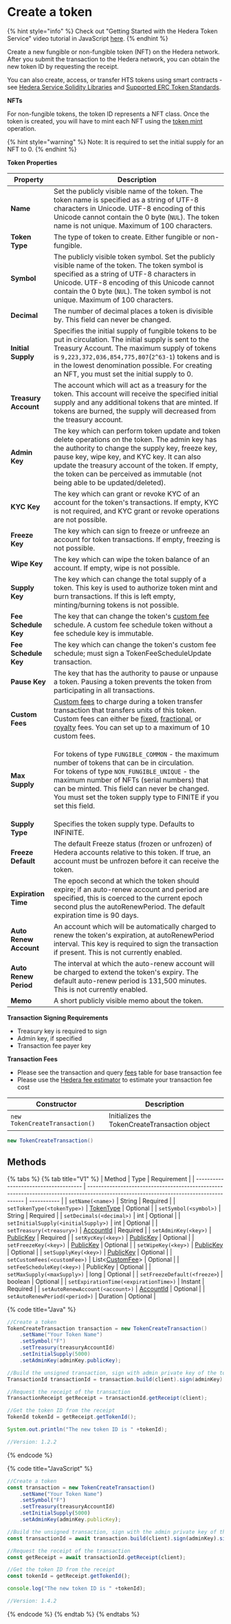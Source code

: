 # Create a token

{% hint style="info" %}
Check out "Getting Started with the Hedera Token Service" video tutorial in JavaScript [here](https://youtu.be/lp3mwdYEZEk).
{% endhint %}

Create a new fungible or non-fungible token (NFT) on the Hedera network. After you submit the transaction to the Hedera network, you can obtain the new token ID by requesting the receipt.

You can also create, access, or transfer HTS tokens using smart contracts - see [Hedera Service Solidity Libraries](https://docs.hedera.com/guides/docs/sdks/smart-contracts/hedera-service-solidity-libraries) and [Supported ERC Token Standards](https://docs.hedera.com/guides/core-concepts/smart-contracts/supported-erc-token-standards).

**NFTs**

For non-fungible tokens, the token ID represents a NFT class. Once the token is created, you will have to mint each NFT using the [token mint](../../../sdks/token-service/mint-a-token.md) operation.

{% hint style="warning" %}
Note: It is required to set the initial supply for an NFT to 0.
{% endhint %}

**Token Properties**

| Property               | Description                                                                                                                                                                                                                                                                                                                                                                                                                                                     |
| ---------------------- | --------------------------------------------------------------------------------------------------------------------------------------------------------------------------------------------------------------------------------------------------------------------------------------------------------------------------------------------------------------------------------------------------------------------------------------------------------------- |
| **Name**               | Set the publicly visible name of the token. The token name is specified as a string of UTF-8 characters in Unicode. UTF-8 encoding of this Unicode cannot contain the 0 byte (`NUL`). The token name is not unique. Maximum of 100 characters.                                                                                                                                                                                                                  |
| **Token Type**         | The type of token to create. Either fungible or non-fungible.                                                                                                                                                                                                                                                                                                                                                                                                   |
| **Symbol**             | The publicly visible token symbol. Set the publicly visible name of the token. The token symbol is specified as a string of UTF-8 characters in Unicode. UTF-8 encoding of this Unicode cannot contain the 0 byte (`NUL`). The token symbol is not unique. Maximum of 100 characters.                                                                                                                                                                           |
| **Decimal**            | The number of decimal places a token is divisible by. This field can never be changed.                                                                                                                                                                                                                                                                                                                                                                          |
| **Initial Supply**     | Specifies the initial supply of fungible tokens to be put in circulation. The initial supply is sent to the Treasury Account. The maximum supply of tokens is `9,223,372,036,854,775,807`(`2^63-1`) tokens and is in the lowest denomination possible. For creating an NFT, you must set the initial supply to 0.                                                                                                                                               |
| **Treasury Account**   | The account which will act as a treasury for the token. This account will receive the specified initial supply and any additional tokens that are minted. If tokens are burned, the supply will decreased from the treasury account.                                                                                                                                                                                                                            |
| **Admin Key**          | The key which can perform token update and token delete operations on the token. The admin key has the authority to change the supply key, freeze key, pause key, wipe key, and KYC key. It can also update the treasury account of the token. If empty, the token can be perceived as immutable (not being able to be updated/deleted).                                                                                                                        |
| **KYC Key**            | The key which can grant or revoke KYC of an account for the token's transactions. If empty, KYC is not required, and KYC grant or revoke operations are not possible.                                                                                                                                                                                                                                                                                           |
| **Freeze Key**         | The key which can sign to freeze or unfreeze an account for token transactions. If empty, freezing is not possible.                                                                                                                                                                                                                                                                                                                                             |
| **Wipe Key**           | The key which can wipe the token balance of an account. If empty, wipe is not possible.                                                                                                                                                                                                                                                                                                                                                                         |
| **Supply Key**         | The key which can change the total supply of a token. This key is used to authorize token mint and burn transactions. If this is left empty, minting/burning tokens is not possible.                                                                                                                                                                                                                                                                            |
| **Fee Schedule Key**   | The key that can change the token's [custom fee](../../../sdks/token-service/custom-token-fees.md) schedule. A custom fee schedule token without a fee schedule key is immutable.                                                                                                                                                                                                                                                                               |
| **Fee Schedule Key**   | The key which can change the token's custom fee schedule; must sign a TokenFeeScheduleUpdate transaction.                                                                                                                                                                                                                                                                                                                                                       |
| **Pause Key**          | The key that has the authority to pause or unpause a token. Pausing a token prevents the token from participating in all transactions.                                                                                                                                                                                                                                                                                                                          |
| **Custom Fees**        | [Custom fees](../../../sdks/token-service/custom-token-fees.md) to charge during a token transfer transaction that transfers units of this token. Custom fees can either be [fixed](../../../sdks/token-service/custom-token-fees.md#fixed-fee), [fractional](../../../sdks/token-service/custom-token-fees.md#fractional-fee), or [royalty](../../../sdks/token-service/custom-token-fees.md#royalty-fee) fees. You can set up to a maximum of 10 custom fees. |
| **Max Supply**         | <p>For tokens of type <code>FUNGIBLE_COMMON</code> - the maximum number of tokens that can be in circulation.<br>For tokens of type <code>NON_FUNGIBLE_UNIQUE</code> - the maximum number of NFTs (serial numbers) that can be minted. This field can never be changed.<br>You must set the token supply type to FINITE if you set this field.</p>                                                                                                              |
| **Supply Type**        | Specifies the token supply type. Defaults to INFINITE.                                                                                                                                                                                                                                                                                                                                                                                                          |
| **Freeze Default**     | The default Freeze status (frozen or unfrozen) of Hedera accounts relative to this token. If true, an account must be unfrozen before it can receive the token.                                                                                                                                                                                                                                                                                                 |
| **Expiration Time**    | The epoch second at which the token should expire; if an auto-renew account and period are specified, this is coerced to the current epoch second plus the autoRenewPeriod. The default expiration time is 90 days.                                                                                                                                                                                                                                             |
| **Auto Renew Account** | An account which will be automatically charged to renew the token's expiration, at autoRenewPeriod interval. This key is required to sign the transaction if present. This is not currently enabled.                                                                                                                                                                                                                                                            |
| **Auto Renew Period**  | The interval at which the auto-renew account will be charged to extend the token's expiry. The default auto-renew period is 131,500 minutes. This is not currently enabled.                                                                                                                                                                                                                                                                                     |
| **Memo**               | A short publicly visible memo about the token.                                                                                                                                                                                                                                                                                                                                                                                                                  |

**Transaction Signing Requirements**

* Treasury key is required to sign
* Admin key, if specified
* Transaction fee payer key

**Transaction Fees**

* Please see the transaction and query [fees](../../../../networks/mainnet/fees/#transaction-and-query-fees) table for base transaction fee
* Please use the [Hedera fee estimator](https://hedera.com/fees) to estimate your transaction fee cost

| Constructor                    | Description                                   |
| ------------------------------ | --------------------------------------------- |
| `new TokenCreateTransaction()` | Initializes the TokenCreateTransaction object |

```java
new TokenCreateTransaction()
```

## Methods

{% tabs %}
{% tab title="V1" %}
| Method                                | Type                                                                                                                                  | Requirement |
| ------------------------------------- | ------------------------------------------------------------------------------------------------------------------------------------- | ----------- |
| `setName(<name>)`                     | String                                                                                                                                | Required    |
| `setTokenType(<tokenType>)`           | [TokenType](../../../sdks/token-service/token-types.md)                                                                               | Optional    |
| `setSymbol(<symbol>)`                 | String                                                                                                                                | Required    |
| `setDecimals(<decimal>)`              | int                                                                                                                                   | Optional    |
| `setInitialSupply(<initialSupply>)`   | int                                                                                                                                   | Optional    |
| `setTreasury(<treasury>)`             | [AccountId](../../../sdks/specialized-types.md#accountid)                                                                             | Required    |
| `setAdminKey(<key>)`                  | [PublicKey](../../../sdks/keys/generate-a-new-key-pair.md)                                                                            | Required    |
| `setKycKey(<key>)`                    | [PublicKey](../../../sdks/keys/generate-a-new-key-pair.md)                                                                            | Optional    |
| `setFreezeKey(<key>)`                 | [PublicKey](../../../sdks/keys/generate-a-new-key-pair.md)                                                                            | Optional    |
| `setWipeKey(<key>)`                   | [PublicKey](../../../sdks/keys/generate-a-new-key-pair.md)                                                                            | Optional    |
| `setSupplyKey(<key>)`                 | [PublicKey](../../../sdks/keys/generate-a-new-key-pair.md)                                                                            | Optional    |
| `setCustomFees(<customFee>)`          | List<[CustomFee](https://github.com/theekrystallee/hedera-style-guide/blob/sdk-v1/deprecated/sdks/tokens/broken-reference/README.md)> | Optional    |
| `setFeeScheduleKey(<key>)`            | PublicKey                                                                                                                             | Optional    |
| `setMaxSupply(<maxSupply>)`           | long                                                                                                                                  | Optional    |
| `setFreezeDefault(<freeze>`)          | boolean                                                                                                                               | Optional    |
| `setExpirationTime(<expirationTime>)` | Instant                                                                                                                               | Required    |
| `setAutoRenewAccount(<account>)`      | [AccountId](../../../sdks/specialized-types.md#accountid)                                                                             | Optional    |
| `setAutoRenewPeriod(<period>)`        | Duration                                                                                                                              | Optional    |

{% code title="Java" %}
```java
//Create a token
TokenCreateTransaction transaction = new TokenCreateTransaction()
    .setName("Your Token Name")
    .setSymbol("F")
    .setTreasury(treasuryAccountId)
    .setInitialSupply(5000)
    .setAdminKey(adminKey.publicKey);

//Build the unsigned transaction, sign with admin private key of the token, sign with the token treasury private key, submit the transaction to a Hedera network
TransactionId transactionId = transaction.build(client).sign(adminKey).sign(treasuryKey).execute(client);

//Request the receipt of the transaction
TransactionReceipt getReceipt = transactionId.getReceipt(client);

//Get the token ID from the receipt
TokenId tokenId = getReceipt.getTokenId();

System.out.println("The new token ID is " +tokenId);

//Version: 1.2.2
```
{% endcode %}

{% code title="JavaScript" %}
```javascript
//Create a token
const transaction = new TokenCreateTransaction()
    .setName("Your Token Name")
    .setSymbol("F")
    .setTreasury(treasuryAccountId)
    .setInitialSupply(5000)
    .setAdminKey(adminKey.publicKey);

//Build the unsigned transaction, sign with the admin private key of the token, sign with the token treasury private key, submit the transaction to a Hedera network
const transactionId = await transaction.build(client).sign(adminKey).sign(treasuryKey).execute(client);

//Request the receipt of the transaction
const getReceipt = await transactionId.getReceipt(client);

//Get the token ID from the receipt
const tokenId = getReceipt.getTokenId();

console.log("The new token ID is " +tokenId);

//Version: 1.4.2
```
{% endcode %}
{% endtab %}
{% endtabs %}
